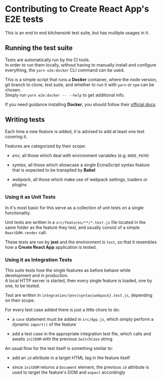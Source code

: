 # Contributing to Create React App's E2E tests

This is an end to end kitchensink test suite, but has multiple usages in it.

## Running the test suite

Tests are automatically run by the CI tools.  
In order to run them locally, without having to manually install and configure everything, the `yarn e2e:docker` CLI command can be used.

This is a simple script that runs a **Docker** container, where the node version, git branch to clone, test suite, and whether to run it with `yarn` or `npm` can be chosen.  
Simply run `yarn e2e:docker -- --help` to get additional info.

If you need guidance installing **Docker**, you should follow their [official docs](https://docs.docker.com/engine/installation/).

## Writing tests

Each time a new feature is added, it is advised to add at least one test covering it.

Features are categorized by their scope:

* _env_, all those which deal with environment variables (e.g. `NODE_PATH`)

* _syntax_, all those which showcase a single EcmaScript syntax feature that is expected to be transpiled by **Babel**

* _webpack_, all those which make use of webpack settings, loaders or plugins

### Using it as Unit Tests

In it's most basic for this serve as a collection of unit tests on a single functionality.

Unit tests are written in a `src/features/**/*.test.js` file located in the same folder as the feature they test, and usually consist of a simple `ReactDOM.render` call.

These tests are run by **jest** and the environment is `test`, so that it resembles how a **Create React App** application is tested.

### Using it as Integration Tests

This suite tests how the single features as before behave while development and in production.  
A local HTTP server is started, then every single feature is loaded, one by one, to be tested.

Test are written in `integration/{env|syntax|webpack}.test.js`, depending on their scope.

For every test case added there is just a little chore to do:

* a `case` statement must be added in `src/App.js`, which simply perform a dynamic `import()` of the feature

* add a test case in the appropriate integration test file, which calls and awaits `initDOM` with the previous `SwitchCase` string

An usual flow for the test itself is something similar to:

* add an `id` attribute in a target HTML tag in the feature itself

* since `initDOM` returns a `Document` element, the previous `id` attribute is used to target the feature's DOM and `expect` accordingly
